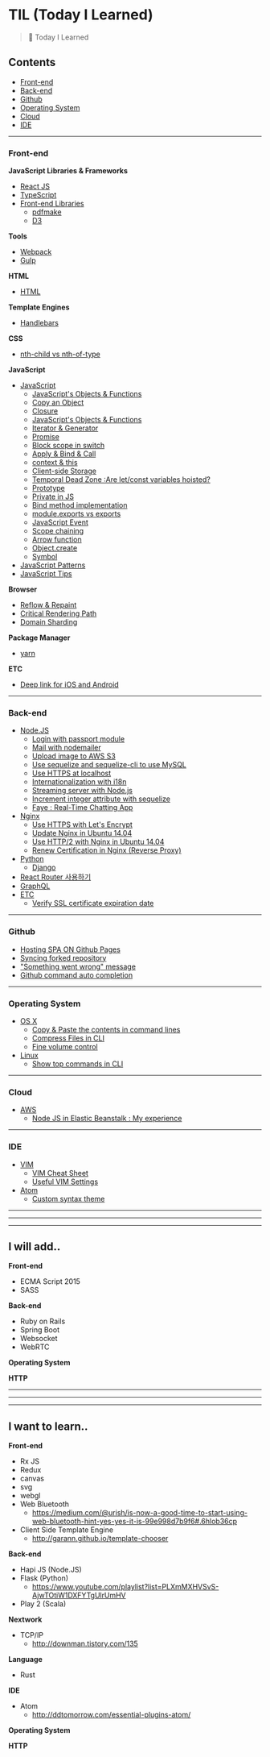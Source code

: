 # TIL (Today I Learned)
> 📝 Today I Learned

## Contents
- [Front-end](#front-end)
- [Back-end](#back-end)
- [Github](#github)
- [Operating System](#operating-system)
- [Cloud](#cloud)
- [IDE](#ide)

<hr />

### Front-end

__JavaScript Libraries & Frameworks__
- [React JS](https://github.com/wonism/TIL/tree/master/front-end/reactjs/README.md)
- [TypeScript](https://github.com/wonism/TIL/tree/master/front-end/typescript/README.md)
- [Front-end Libraries](https://github.com/wonism/TIL/tree/master/front-end/libraries/README.md)
  - [pdfmake](https://github.com/wonism/TIL/tree/master/front-end/libraries/pdfmake.md)
  - [D3](https://github.com/wonism/TIL/tree/master/front-end/libraries/d3)

__Tools__
- [Webpack](https://github.com/wonism/TIL/tree/master/front-end/webpack/README.md)
- [Gulp](https://github.com/wonism/TIL/tree/master/front-end/gulp/README.md)

__HTML__
- [HTML](https://github.com/wonism/TIL/tree/master/front-end/html/README.md)

__Template Engines__
- [Handlebars](https://github.com/wonism/TIL/tree/master/front-end/handlebars/README.md)

__CSS__
- [nth-child vs nth-of-type](https://github.com/wonism/TIL/tree/master/front-end/css/nth-child-nth-of-type.md)

__JavaScript__
- [JavaScript](https://github.com/wonism/TIL/tree/master/front-end/javascript)
  - [JavaScript's Objects & Functions](https://github.com/wonism/TIL/blob/master/front-end/javascript/object-and-function.md)
  - [Copy an Object](https://github.com/wonism/TIL/blob/master/front-end/javascript/copy-object.md)
  - [Closure](https://github.com/wonism/TIL/blob/master/front-end/javascript/closure.md)
  - [JavaScript's Objects & Functions](https://github.com/wonism/TIL/blob/master/front-end/javascript/object-and-function.md)
  - [Iterator & Generator](https://github.com/wonism/TIL/blob/master/front-end/javascript/iterator-generator.md)
  - [Promise](https://github.com/wonism/TIL/blob/master/front-end/javascript/promise.md)
  - [Block scope in switch](https://github.com/wonism/TIL/blob/master/front-end/javascript/block-scope-in-switch.md)
  - [Apply & Bind & Call](https://github.com/wonism/TIL/blob/master/front-end/javascript/apply-bind-call.md)
  - [context & this](https://github.com/wonism/TIL/blob/master/front-end/javascript/context-and-scope.md)
  - [Client-side Storage](https://github.com/wonism/TIL/tree/master/front-end/javascript/client-storage.md)
  - [Temporal Dead Zone :Are let/const variables hoisted?](https://github.com/wonism/TIL/tree/master/front-end/javascript/tdz.md)
  - [Prototype](https://github.com/wonism/TIL/tree/master/front-end/javascript/prototype.md)
  - [Private in JS](https://github.com/wonism/TIL/tree/master/front-end/javascript/private.md)
  - [Bind method implementation](https://github.com/wonism/TIL/tree/master/front-end/javascript/bind-implementation.md)
  - [module.exports vs exports](https://github.com/wonism/TIL/tree/master/front-end/javascript/module-exports-and-exports.md)
  - [JavaScript Event](https://github.com/wonism/TIL/tree/master/front-end/javascript/event.md)
  - [Scope chaining](https://github.com/wonism/TIL/tree/master/front-end/javascript/scope-chaining.md)
  - [Arrow function](https://github.com/wonism/TIL/tree/master/front-end/javascript/arrow-functions.md)
  - [Object.create](https://github.com/wonism/TIL/tree/master/front-end/javascript/object-create.md)
  - [Symbol](https://github.com/wonism/TIL/tree/master/front-end/javascript/symbol.md)
- [JavaScript Patterns](https://github.com/wonism/TIL/tree/master/front-end/jspattern/README.md)
- [JavaScript Tips](https://github.com/wonism/TIL/tree/master/front-end/js-tips/README.md)

__Browser__
- [Reflow & Repaint](https://github.com/wonism/TIL/blob/master/front-end/browser/reflow-repaint.md)
- [Critical Rendering Path](https://github.com/wonism/TIL/blob/master/front-end/browser/critical-rendering-path.md)
- [Domain Sharding](https://github.com/wonism/TIL/blob/master/front-end/browser/domain-sharding.md)

__Package Manager__
- [yarn](https://github.com/wonism/TIL/blob/master/front-end/package-manager/yarn.md)

__ETC__
- [Deep link for iOS and Android](https://github.com/wonism/TIL/tree/master/front-end/etc/deep-link.md)

<hr />

### Back-end
- [Node.JS](https://github.com/wonism/TIL/tree/master/back-end/nodejs/README.md)
  - [Login with passport module](https://github.com/wonism/TIL/tree/master/back-end/nodejs/passport-example)
  - [Mail with nodemailer](https://github.com/wonism/TIL/tree/master/back-end/nodejs/nodemailer-example)
  - [Upload image to AWS S3](https://github.com/wonism/TIL/tree/master/back-end/nodejs/s3-image-upload)
  - [Use sequelize and sequelize-cli to use MySQL](https://github.com/wonism/TIL/tree/master/back-end/nodejs/sequelize-cli-example)
  - [Use HTTPS at localhost](https://github.com/wonism/TIL/tree/master/back-end/nodejs/https-localhost)
  - [Internationalization with i18n](https://github.com/wonism/TIL/tree/master/back-end/nodejs/i18n)
  - [Streaming server with Node.js](https://github.com/wonism/TIL/tree/master/back-end/nodejs/streaming-server)
  - [Increment integer attribute with sequelize](https://github.com/wonism/TIL/tree/master/back-end/nodejs/sequelize-increase-integer-column)
  - [Faye : Real-Time Chatting App](https://github.com/wonism/TIL/tree/master/back-end/nodejs/rtc-with-faye)
- [Nginx](https://github.com/wonism/TIL/tree/master/back-end/nginx)
  - [Use HTTPS with Let's Encrypt](https://github.com/wonism/TIL/tree/master/back-end/nginx/lets-encrypt-example.md)
  - [Update Nginx in Ubuntu 14.04](https://github.com/wonism/TIL/tree/master/back-end/nginx/update-nginx.md)
  - [Use HTTP/2 with Nginx in Ubuntu 14.04](https://github.com/wonism/TIL/tree/master/back-end/nginx/http2.md)
  - [Renew Certification in Nginx (Reverse Proxy)](https://github.com/wonism/TIL/tree/master/back-end/nginx/certbot-in-reverse-proxy.md)
- [Python](https://github.com/wonism/TIL/tree/master/back-end/python)
  - [Django](https://github.com/wonism/TIL/tree/master/back-end/python/django/README.md)
- [React Router 사용하기](https://github.com/wonism/TIL/tree/master/back-end/react-router/README.md)
- [GraphQL](https://github.com/wonism/TIL/tree/master/back-end/graph-ql/README.md)
- [ETC](https://github.com/wonism/TIL/tree/master/back-end/etc)
  - [Verify SSL certificate expiration date](https://github.com/wonism/TIL/blob/master/back-end/etc/verify-ssl-exdate.md)

<hr />

### Github
- [Hosting SPA ON Github Pages](https://github.com/wonism/TIL/tree/master/github/hosting-spa.md)
- [Syncing forked repository](https://github.com/wonism/TIL/tree/master/github/sync-forked-repository.md)
- ["Something went wrong" message](https://github.com/wonism/TIL/tree/master/github/something-went-wrong.md)
- [Github command auto completion](https://github.com/wonism/TIL/tree/master/github/git-command-completion.md)

<hr />

### Operating System
- [OS X](https://github.com/wonism/TIL/tree/master/os/osx)
  - [Copy & Paste the contents in command lines](https://github.com/wonism/TIL/tree/master/os/osx/pbcopy.md)
  - [Compress Files in CLI](https://github.com/wonism/TIL/tree/master/os/osx/compress-files.md)
  - [Fine volume control](https://github.com/wonism/TIL/tree/master/os/osx/control-volume.md)
- [Linux](https://github.com/wonism/TIL/tree/master/os/linux)
  - [Show top commands in CLI](https://github.com/wonism/TIL/tree/master/os/linux/top-commands.md)

<hr />

### Cloud
- [AWS](https://github.com/wonism/TIL/tree/master/cloud/aws)
  - [Node JS in Elastic Beanstalk : My experience](https://github.com/wonism/TIL/tree/master/cloud/aws/node-js.md)

<hr />

### IDE
- [VIM](https://github.com/wonism/TIL/tree/master/vim)
  - [VIM Cheat Sheet](https://github.com/wonism/TIL/blob/master/ide/vim/cheat-sheet.md)
  - [Useful VIM Settings](https://github.com/wonism/TIL/blob/master/ide/vim/settings.md)
- [Atom](https://github.com/wonism/TIL/tree/master/atom)
  - [Custom syntax theme](https://github.com/wonism/TIL/blob/master/atom/custom-syntax-theme.md)

<hr />
<hr />
<hr />

## I will add..
__Front-end__
- ECMA Script 2015
- SASS

__Back-end__
- Ruby on Rails
- Spring Boot
- Websocket
- WebRTC

__Operating System__

__HTTP__


<hr />
<hr />
<hr />

## I want to learn..
__Front-end__
- Rx JS
- Redux
- canvas
- svg
- webgl
- Web Bluetooth
  - https://medium.com/@urish/is-now-a-good-time-to-start-using-web-bluetooth-hint-yes-yes-it-is-99e998d7b9f6#.6hlob36cp
- Client Side Template Engine
  - http://garann.github.io/template-chooser

__Back-end__
- Hapi JS (Node.JS)
- Flask (Python)
  - https://www.youtube.com/playlist?list=PLXmMXHVSvS-AjwTOtiW1DXFYTgUlrUmHV
- Play 2 (Scala)

__Nextwork__
- TCP/IP
  - http://downman.tistory.com/135

__Language__
- Rust

__IDE__
- Atom
  - http://ddtomorrow.com/essential-plugins-atom/

__Operating System__

__HTTP__

